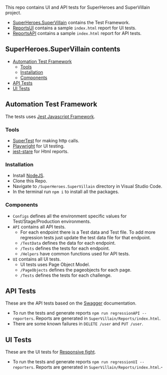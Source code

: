 This repo contains UI and API tests for SuperHeroes and SuperVillain project.
- [SuperHeroes.SuperVillain](https://github.com/betz01/CBA/tree/main/SuperHeroes.SuperVillain) contains the Test Framework.
- [ReportsUI](https://github.com/betz01/CBA/tree/main/ReportsUI) contains a sample `index.html` report for UI tests.
- [ReportsAPI](https://github.com/betz01/CBA/tree/main/ReportsAPI) contains a sample `index.html` report for API tests.

## SuperHeroes.SuperVillain contents

- [Automation Test Framework](#automation-test-framework)
  - [Tools](#tools)
  - [Installation](#installation)
  - [Components](#components)
- [API Tests](#api-tests)
- [UI Tests](#ui-tests)

## Automation Test Framework

The tests uses [Jest Javascript Framework](https://jestjs.io/).

### Tools

- [SuperTest](https://www.npmjs.com/package/supertest) for making http calls.
- [Playwright](https://playwright.dev/) for UI testing.
- [jest-stare](https://www.npmjs.com/package/jest-stare) for Html reports.

### Installation

- Install [NodeJS](https://nodejs.org/en/download/).
- Clone this Repo.
- Navigate to `/SuperHeroes.SuperVillain` directory in Visual Studio Code.
- In the terminal run `npm i` to install all the packages.

### Components

- `Configs` defines all the environment specific values for Test/Stage/Production environments.
- `API` contains all API tests.
    - For each endpoint there is a Test data and Test file. To add more regression tests just update the test data file for that endpoint.
    - `/TestData` defines the data for each endpoint. 
    - `/Tests` defines the tests for each endpoint.
    - `/Helpers` have common functions used for API tests.
- `UI` contains all UI tests.
    - UI tests uses Page Object Model.
    - `/PageObjects` defines the pageobjects for each page. 
    - `/Tests` defines the tests for each challenge. 

## API Tests

These are the API tests based on the [Swagger](https://supervillain.herokuapp.com/api-docs/) documentation.

- To run the tests and generate reports `npm run regressionAPI --reporters`. Reports are generated in `SuperVillain/Reports/index.html`.
- There are some known failures in `DELETE /user` and `PUT /user`.

## UI Tests

These are the UI tests for [Responsive fight](https://responsivefight.herokuapp.com/).

- To run the tests and generate reports `npm run regressionUI --reporters`. Reports are generated in `SuperVillain/Reports/index.html`.- 
